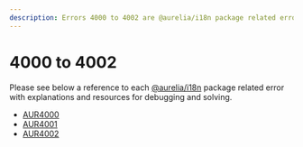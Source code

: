 ```yaml
---
description: Errors 4000 to 4002 are @aurelia/i18n package related errors.
---
```


# 4000 to 4002

Please see below a reference to each [@aurelia/i18n](https://github.com/aurelia/aurelia/tree/master/packages/i18n) package related error with explanations and resources for debugging and solving.

* [AUR4000](aur4000.md)
* [AUR4001](aur4001.md)
* [AUR4002](aur4002.md)